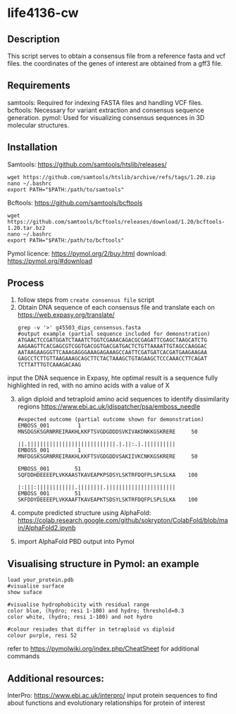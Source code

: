 # life4136-cw

## Description 
This script serves to obtain a consensus file from a reference fasta and vcf files. the coordinates of the genes of interest are obtained from a gff3 file. 

## Requirements 
samtools: Required for indexing FASTA files and handling VCF files.
bcftools: Necessary for variant extraction and consensus sequence generation.
pymol: Used for visualizing consensus sequences in 3D molecular structures.

## Installation 
Samtools: https://github.com/samtools/htslib/releases/
```
wget https://github.com/samtools/htslib/archive/refs/tags/1.20.zip
nano ~/.bashrc
export PATH="$PATH:/path/to/samtools"
```

Bcftools: https://github.com/samtools/bcftools
```
wget https://github.com/samtools/bcftools/releases/download/1.20/bcftools-1.20.tar.bz2
nano ~/.bashrc
export PATH="$PATH:/path/to/bcftools"
```

Pymol
licence: https://pymol.org/2/buy.html
download: https://pymol.org/#download


## Process

1. follow steps from ``` create consensus file ``` script
2. Obtain DNA sequence of each consensus file and translate each on https://web.expasy.org/translate/
   ```
   grep -v '>' g45503_dips_consensus.fasta
   #output example (partial sequence included for demonstration) 
   ATGAACTCCGATGGATCTAAATCTGGTCGAAACAGACGCGAGATTCGAGCTAAGCATCTG
   AAGAAGTTCACGAGCGTCGGTGACGGTGACGATGACTCTGTTAAAATTGTAGCCAAGGAC
   AATAAGAAGGGTTCAAAGAGGGAAAGAGAAAGCCAATTCGATGATCACGATGAAGAAGAA
   GAGCCTCTTGTTAAGAAAGCAGCTTCTACTAAAGCTGTAGAAGCTCCCAAACCTTCAGAT
   TCTTATTTGTCAAAGACAAG
   ```
input the DNA sequence in Expasy, hte optimal result is a sequence fully highlighted in red, with no amino acids with a value of X

3. align diploid and tetraploid amino acid sequences to identify dissimilarity regions
   https://www.ebi.ac.uk/jdispatcher/psa/emboss_needle

   ```
   #expected outcome (partial outcome shown for demonstration) 
   EMBOSS_001         1 MNSDGSKSGRNRREIRAKHLKKFTSVGDGDDDSVKIVAKDNKKGSKRERE     50
                     ||.||||||||||||||||||||||||||||.|.||:.|.||||||||||
   EMBOSS_001         1 MNFDGSKSGRNRREIRAKHLKKFTSVGDGDDVSAKIIVKCNKKGSKRERE     50

   EMBOSS_001        51 SQFDDHDEEEEPLVKKAASTKAVEAPKPSDSYLSKTRFDQFPLSPLSLKA    100
                     |:|||:||||||||||||.||||||||.||||||||||||||||||||||
   EMBOSS_001        51 SKFDDYDEEEEPLVKKAAFTKAVEAPKTSDSYLSKTRFDQFPLSPLSLKA    100
   ```
4. compute predicted structure using AlphaFold: https://colab.research.google.com/github/sokrypton/ColabFold/blob/main/AlphaFold2.ipynb
5. import AlphaFold PBD output into Pymol

## Visualising structure in Pymol: an example

``` 
load your_protein.pdb
#visualise surface
show suface

#visualise hydrophobicity with residual range
color blue, (hydro; resi 1-100) and hydro; threshold=0.3
color white, (hydro; resi 1-100) and not hydro

#colour resiudes that differ in tetraploid vs diploid
colour purple, resi 52

```
refer to https://pymolwiki.org/index.php/CheatSheet for additional commands

## Additional resources: 
InterPro: https://www.ebi.ac.uk/interpro/
input protein sequences to find about functions and evolutionary relationships for protein of interest
    

